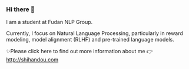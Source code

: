 ### Hi there 👋

I am a student at Fudan NLP Group.

Currently, I focus on Natural Language Processing, particularly in reward modeling, model alignment (RLHF) and pre-trained language models.

✨Please click here to find out more information about me 👉 http://shihandou.com

<!--
**Ablustrund/Ablustrund** is a ✨ _special_ ✨ repository because its `README.md` (this file) appears on your GitHub profile.

Here are some ideas to get you started:

- 🔭 I’m currently working on ...
- 🌱 I’m currently learning ...
- 👯 I’m looking to collaborate on ...
- 🤔 I’m looking for help with ...
- 💬 Ask me about ...
- 📫 How to reach me: ...
- 😄 Pronouns: ...
- ⚡ Fun fact: ...
-->
